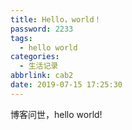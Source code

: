 ```yaml
---
title: Hello，world！
password: 2233
tags:
  - hello world
categories:
  - 生活记录
abbrlink: cab2
date: 2019-07-15 17:25:30
---
```


博客问世，hello world!






